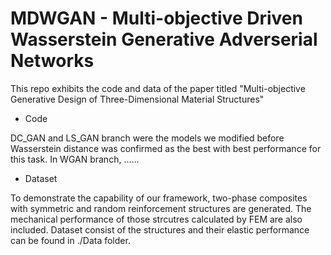 # MDWGAN - Multi-objective Driven Wasserstein Generative Adverserial Networks
This repo exhibits the code and data of the paper titled "Multi-objective Generative Design of Three-Dimensional Material Structures"

* Code

DC_GAN and LS_GAN branch were the models we modified before Wasserstein distance was confirmed as the best  with best performance for this task.
In WGAN branch, ……

* Dataset

To demonstrate the capability of our framework, two-phase composites with symmetric and random reinforcement structures are generated. The mechanical performance of those strcutres calculated by FEM are also included. Dataset consist of the structures and their elastic performance can be found in ./Data folder.

